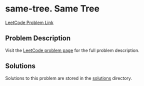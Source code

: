 # same-tree. Same Tree

[LeetCode Problem Link](https://leetcode.com/problems/same_tree/)

## Problem Description

Visit the [LeetCode problem page](https://leetcode.com/problems/same_tree/) for the full problem description.

## Solutions

Solutions to this problem are stored in the [solutions](./solutions) directory.
